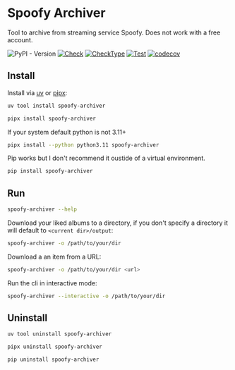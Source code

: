 # Spoofy Archiver

Tool to archive from streaming service Spoofy. Does not work with a free account.

![PyPI - Version](https://img.shields.io/pypi/v/spoofy-archiver)
[![Check](https://github.com/kism/spoofy-archiver/actions/workflows/check.yml/badge.svg)](https://github.com/kism/spoofy-archiver/actions/workflows/check.yml)
[![CheckType](https://github.com/kism/spoofy-archiver/actions/workflows/check_types.yml/badge.svg)](https://github.com/kism/spoofy-archiver/actions/workflows/check_types.yml)
[![Test](https://github.com/kism/spoofy-archiver/actions/workflows/test.yml/badge.svg)](https://github.com/kism/spoofy-archiver/actions/workflows/test.yml)
[![codecov](https://codecov.io/gh/kism/spoofy-archiver/graph/badge.svg?token=aXeqc3G5Rp)](https://codecov.io/gh/kism/spoofy-archiver)

## Install

Install via [uv](https://docs.astral.sh/uv/getting-started/installation/) or [pipx](https://pipx.pypa.io/stable/installation/):

```bash
uv tool install spoofy-archiver
```

```bash
pipx install spoofy-archiver
```

If your system default python is not 3.11+

```bash
pipx install --python python3.11 spoofy-archiver
```

Pip works but I don't recommend it oustide of a virtual environment.

```bash
pip install spoofy-archiver
```

## Run

```bash
spoofy-archiver --help
```

Download your liked albums to a directory, if you don't specify a directory it will default to `<current dir>/output`:

```bash
spoofy-archiver -o /path/to/your/dir
```

Download a an item from a URL:

```bash
spoofy-archiver -o /path/to/your/dir <url>
```

Run the cli in interactive mode:

```bash
spoofy-archiver --interactive -o /path/to/your/dir
```

## Uninstall

```bash
uv tool uninstall spoofy-archiver
```

```bash
pipx uninstall spoofy-archiver
```

```bash
pip uninstall spoofy-archiver
```

